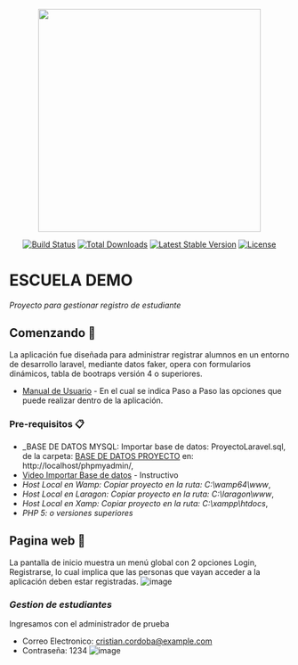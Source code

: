 <p align="center"><a href="https://laravel.com" target="_blank"><img src="https://raw.githubusercontent.com/laravel/art/master/logo-lockup/5%20SVG/2%20CMYK/1%20Full%20Color/laravel-logolockup-cmyk-red.svg" width="400"></a></p>

<p align="center">
<a href="https://travis-ci.org/laravel/framework"><img src="https://travis-ci.org/laravel/framework.svg" alt="Build Status"></a>
<a href="https://packagist.org/packages/laravel/framework"><img src="https://poser.pugx.org/laravel/framework/d/total.svg" alt="Total Downloads"></a>
<a href="https://packagist.org/packages/laravel/framework"><img src="https://poser.pugx.org/laravel/framework/v/stable.svg" alt="Latest Stable Version"></a>
<a href="https://packagist.org/packages/laravel/framework"><img src="https://poser.pugx.org/laravel/framework/license.svg" alt="License"></a>
</p>

# ESCUELA DEMO

_Proyecto para gestionar registro de estudiante_

## Comenzando 🚀

La aplicación fue diseñada para administrar registrar alumnos en un entorno de desarrollo laravel, mediante datos faker, opera con formularios dinámicos, tabla de bootraps versión 4 o superiores.

* [Manual de Usuario](https://docs.google.com/document/d/1d1WzakqrvEc5MIO2DI3TNsfhiQq8JmPQ/edit?usp=sharing&ouid=117342736453306308633&rtpof=true&sd=true) - En el cual se indica Paso a Paso las opciones que puede realizar dentro de la aplicación.

### Pre-requisitos 📋

* _BASE DE DATOS MYSQL: Importar base de datos: ProyectoLaravel.sql, de la carpeta: [BASE DE DATOS PROYECTO](https://github.com/Michael-Robi/proyectoLaravel/tree/main/BASE_DATOS) en: http://localhost/phpmyadmin/,
* [Video Importar Base de datos](https://www.youtube.com/watch?v=z5-F9TomceQ) - Instructivo
* _Host Local en Wamp: Copiar proyecto en la ruta: C:\wamp64\www_,
* _Host Local en Laragon: Copiar proyecto en la ruta: C:\laragon\www_,
* _Host Local en Xamp: Copiar proyecto en la ruta: C:\xampp\htdocs_,
* _PHP 5: o versiones superiores_

## Pagina web 🔧

La pantalla de inicio muestra un menú global con 2 opciones Login, Registrarse, lo cual implica que las personas que vayan acceder a la aplicación deben estar registradas.
![image](https://user-images.githubusercontent.com/77336151/146158052-aa0abe45-4ffb-41a3-a5f9-87ddfb0ab3a1.png)

### _Gestion de estudiantes_
Ingresamos con el administrador de prueba
* Correo Electronico: cristian.cordoba@example.com
* Contraseña: 1234
![image](https://user-images.githubusercontent.com/77336151/146158542-ec18913f-2ebc-443e-8393-32af7ea77635.png)


